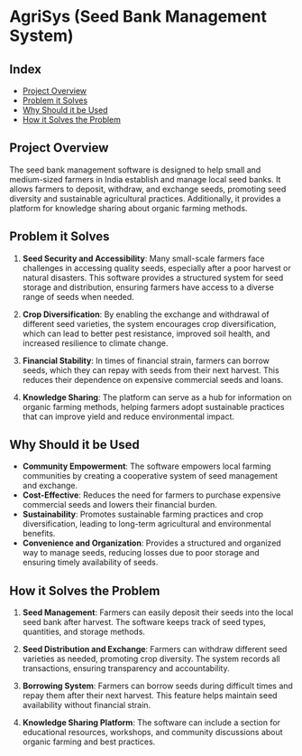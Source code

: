 # AgriSys (Seed Bank Management System)

## Index
- [Project Overview](#project-overview)
- [Problem it Solves](#problem-it-solves)
- [Why Should it be Used](#why-should-it-be-used)
- [How it Solves the Problem](#how-it-solves-the-problem)

## Project Overview

The seed bank management software is designed to help small and medium-sized farmers in India establish and manage local seed banks. It allows farmers to deposit, withdraw, and exchange seeds, promoting seed diversity and sustainable agricultural practices. Additionally, it provides a platform for knowledge sharing about organic farming methods.

## Problem it Solves

1. **Seed Security and Accessibility**: Many small-scale farmers face challenges in accessing quality seeds, especially after a poor harvest or natural disasters. This software provides a structured system for seed storage and distribution, ensuring farmers have access to a diverse range of seeds when needed.
   
2. **Crop Diversification**: By enabling the exchange and withdrawal of different seed varieties, the system encourages crop diversification, which can lead to better pest resistance, improved soil health, and increased resilience to climate change.

3. **Financial Stability**: In times of financial strain, farmers can borrow seeds, which they can repay with seeds from their next harvest. This reduces their dependence on expensive commercial seeds and loans.

4. **Knowledge Sharing**: The platform can serve as a hub for information on organic farming methods, helping farmers adopt sustainable practices that can improve yield and reduce environmental impact.

## Why Should it be Used

- **Community Empowerment**: The software empowers local farming communities by creating a cooperative system of seed management and exchange.
- **Cost-Effective**: Reduces the need for farmers to purchase expensive commercial seeds and lowers their financial burden.
- **Sustainability**: Promotes sustainable farming practices and crop diversification, leading to long-term agricultural and environmental benefits.
- **Convenience and Organization**: Provides a structured and organized way to manage seeds, reducing losses due to poor storage and ensuring timely availability of seeds.

## How it Solves the Problem

1. **Seed Management**: Farmers can easily deposit their seeds into the local seed bank after harvest. The software keeps track of seed types, quantities, and storage methods.
   
2. **Seed Distribution and Exchange**: Farmers can withdraw different seed varieties as needed, promoting crop diversity. The system records all transactions, ensuring transparency and accountability.

3. **Borrowing System**: Farmers can borrow seeds during difficult times and repay them after their next harvest. This feature helps maintain seed availability without financial strain.

4. **Knowledge Sharing Platform**: The software can include a section for educational resources, workshops, and community discussions about organic farming and best practices.
